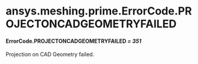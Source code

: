 <a id="ansys-meshing-prime-errorcode-projectoncadgeometryfailed"></a>

# ansys.meshing.prime.ErrorCode.PROJECTONCADGEOMETRYFAILED

<a id="ansys.meshing.prime.ErrorCode.PROJECTONCADGEOMETRYFAILED"></a>

#### ErrorCode.PROJECTONCADGEOMETRYFAILED *= 351*

Projection on CAD Geometry failed.

<!-- !! processed by numpydoc !! -->

